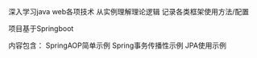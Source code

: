 深入学习java web各项技术
从实例理解理论逻辑
记录各类框架使用方法/配置

项目基于Springboot

内容包含：
SpringAOP简单示例
Spring事务传播性示例
JPA使用示例
